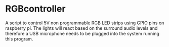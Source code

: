 # RGBcontroller
A script to control 5V non programmable RGB LED strips using GPIO pins on raspberry pi. The lights will react based on the surround audio levels and therefore a USB microphone needs to be plugged into the system running this program.
